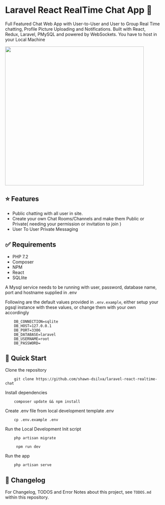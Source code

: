 # Laravel React RealTime Chat App 💬

Full Featured Chat Web App with User-to-User and User to Group Real Time chatting, Profile Picture Uploading and Notifications.
Built with React, Redux, Laravel, PMySQL and powered by WebSockets. You have to host in your Local Machine

<img width="450px;" src=""/>

## ⭐ Features

- Public chatting with all user in site.
- Create your own Chat Rooms/Channels and make them Public or Private( needing your permission or invitation to join )
- User To User Private Messaging

## ✅ Requirements


- PHP 7.2
- Composer
- NPM
- React
- SQLlite

A Mysql service needs to be running with user, password, database name, port and hostname supplied in .env

Following are the default values provided in `.env.example`, either setup your pgsql instance with these values, or change them with your own accordingly
```
    DB_CONNECTION=sqlite
    DB_HOST=127.0.0.1
    DB_PORT=3306
    DB_DATABASE=laravel
    DB_USERNAME=root
    DB_PASSWORD=
```

## 🚀 Quick Start

Clone the repository

```
    git clone https://github.com/shawn-dsilva/laravel-react-realtime-chat
```

Install dependencies 

```
    composer update && npm install
```

Create .env file from local development template .env

```
    cp .env.example .env
```

Run the Local Development Init script 

```
    php artisan migrate
```
``` 
     npm run dev
```

Run the app

```
    php artisan serve
```

## 📘 Changelog


For Changelog, TODOS and Error Notes about this project, see `TODOS.md` within this repository.

